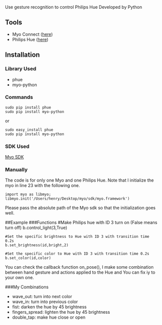 Use gesture recognition to control Philips Hue
Developed by Python
## Tools
* Myo Connect ([here](https://www.myo.com/))
* Philips Hue ([here](www2.meethue.com/))


## Installation
### Library Used
* phue
* myo-python

### Commands
	sudo pip install phue
	sudo pip install myo-python
	
or

	sudo easy_install phue
	sudo pip install myo-python
	
### SDK Used
[Myo SDK](https://developer.thalmic.com/downloads)
### Manually
The code is for only one Myo and one Philips Hue. Note that I initialize the myo in line 23 with the following one.

	import myo as libmyo; libmyo.init('/Users/henry/Desktop/myo/sdk/myo.framework')
	
Please pass the absolute path of the Myo sdk so that the initialization goes well.

##Example
###Functions
	#Make Philips hue with ID 3 turn on (False means turn off) 
	b.control_light(3,True)
	
	#Set the specific brightness to Hue with ID 3 with transition time 0.2s
	b.set_brightness(id,bright,2)
	
	#Set the specific color to Hue with ID 3 with transition time 0.2s
	b.set_color(id,color)
	
You can check the callback function on_pose(), I make some combination between hand gesture and actions applied to the Hue and You can fix iy to your own one.

###My Combinations
* wave_out: turn into next color
* wave_in: turn into previous color
* fist: darken the hue by 45 brightness
* fingers_spread: lighten the hue by 45 brightness
* double_tap: make hue close or open 
